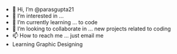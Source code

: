 - 👋 Hi, I’m @parasgupta21
- 👀 I’m interested in ...
- 🌱 I’m currently learning ... to code
- 💞️ I’m looking to collaborate in ... new projects related to coding 
- 📫 How to reach me ... just email me 
-   Learning Graphic Designing 
<!---
parasgupta21/parasgupta21 is a ✨ special ✨ repository because its `README.md` (this file) appears on your GitHub profile.
You can click the Preview link to take a look at your changes.
--->
